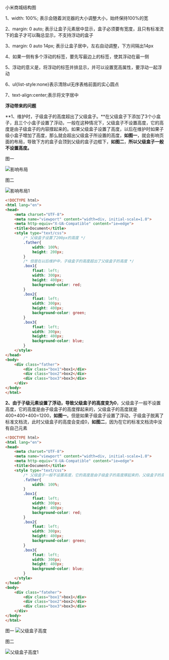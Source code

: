 小米商城结构图

1、width: 100%; 表示会随着浏览器的大小调整大小，始终保持100%的宽

2、margin: 0 auto; 表示让盒子元素居中显示，盒子必须要有宽度，且只有标准流下的盒子才可以鞠总显示，不支持浮动的盒子

3、margin: 0 auto 14px; 表示让盒子居中，左右自动调整，下方间隔出14px

4、如果一侧有多个浮动的标签，要先写最边上的标签，使其浮动在最一侧

5、浮动的意义是，将浮动的标签并排显示，并可以设置宽高属性，要浮动一起浮动

6、ul{list-style:none}表示清除ul无序表格前面的实心圆点

7、text-align:center;表示将文字居中



**浮动带来的问题**

**1、维护时，子级盒子的高度超出了父级盒子。**在父级盒子下添加了3个小盒子，且三个小盒子设置了浮动，一般在这种情况下，父级盒子不设置高度，它的高度是由子级盒子的内容撑起来的。如果父级盒子设置了高度，以后在维护时如果子级小盒子增加了高度，那么就会超出父级盒子所设置的高度，**如图一**，就会影响页面的布局，导致下方的盒子会顶到父级的盒子边框下，**如图二**，**所以父级盒子一般不设置高度。**

图一

![影响布局](E:\workspace\wxPythonCode\Note\web框架\影响布局.png)

图二

![影响布局1](E:\workspace\wxPythonCode\Note\web框架\影响布局1.png)






```html
<!DOCTYPE html>
<html lang="en">
<head>
    <meta charset="UTF-8">
    <meta name="viewport" content="width=div, initial-scale=1.0">
    <meta http-equiv="X-UA-Compatible" content="ie=edge">
    <title>Document</title>
    <style type="text/css">
        /* 父级盒子设置了200px的高度 */
        .father{
            width: 100%;
            height: 200px;
        }
        /* 但是在以后维护中，子级盒子的高度超出了父级盒子的高度 */
        .box1{
            float: left;
            width: 300px;
            height: 400px;
            background-color: red;
        }
        .box2{
            float: left;
            width: 300px;
            height: 400px;
            background-color: green;
        }
        .box3{
            float: left;
            width: 300px;
            height: 400px;
            background-color: blue;
        }
    </style>
</head>
<body>
    <div class="father">
        <div class="box1">box1</div>
        <div class="box2">box2</div>
        <div class="box3">box3</div>
    </div>
</body>
</html>
```



**2、由于子级元素设置了浮动，导致父级盒子的高度变为0**，父级盒子一般不设置高度，它的高度是由子级盒子的高度撑起来的，父级盒子的高度就是400+400+400=1200，**如图一**。但是如果子级盒子设置了浮动，子级盒子脱离了标准文档流，此时父级盒子的高度会变成0，**如图二**，因为在它的标准文档流中没有自己元素

```html
<!DOCTYPE html>
<html lang="en">
<head>
    <meta charset="UTF-8">
    <meta name="viewport" content="width=div, initial-scale=1.0">
    <meta http-equiv="X-UA-Compatible" content="ie=edge">
    <title>Document</title>
    <style type="text/css">
        /* 父级盒子一般不设置高度，它的高度是由子级盒子的高度撑起来的，父级盒子的高度就是400+400+400=1200，如下图一，但是如果子级盒子设置了浮动，子级盒子脱离了标准文档流，此时父级盒子的高度会变成0，如下图二 */
        .father{
            width: 100%;
        }
        .box1{
            float: left;
            width: 300px;
            height: 400px;
            background-color: red;
        }
        .box2{
            float: left;
            width: 300px;
            height: 400px;
            background-color: green;
        }
        .box3{
            float: left;
            width: 300px;
            height: 400px;
            background-color: blue;
        }
    </style>
</head>
<body>
    <div class="fateher">
        <div class="box1">box1</div>
        <div class="box2">box2</div>
        <div class="box3">box3</div>
    </div>
</body>
</html>
```
图一
![父级盒子高度](E:\workspace\wxPythonCode\Note\web框架\父级盒子高度.png)



图二

![父级盒子高度1](E:\workspace\wxPythonCode\Note\web框架\父级盒子高度1.png)